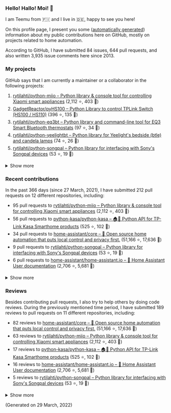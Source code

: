 
<!-- {'rateLimit': {'cost': 1, 'remaining': 4992, 'resetAt': '2022-03-29T23:41:44Z'}, 'user': {'twitterUsername': None, 'createdAt': '2013-02-26T14:57:51Z', 'commitComments': {'totalCount': 32}, 'issueComments': {'totalCount': 3935}, 'issues': {'totalCount': 84}, 'pullRequests': {'totalCount': 644}, 'contributionsCollection': {'totalCommitContributions': 289, 'totalIssueContributions': 19, 'totalPullRequestContributions': 212, 'totalPullRequestReviewContributions': 189, 'totalRepositoriesWithContributedCommits': 12, 'totalRepositoriesWithContributedPullRequestReviews': 8, 'totalRepositoriesWithContributedPullRequests': 11, 'startedAt': '2021-03-27T23:00:00Z', 'endedAt': '2022-03-30T21:59:59Z', 'totalRepositoriesWithContributedIssues': 4, 'repositoryContributions': {'totalCount': 4}, 'pullRequestContributions': {'totalCount': 212}, 'pullRequestContributionsByRepository': [{'contributions': {'totalCount': 95}, 'repository': {'nameWithOwner': 'rytilahti/python-miio', 'url': 'https://github.com/rytilahti/python-miio', 'stargazerCount': 2112, 'description': 'Python library & console tool for controlling Xiaomi smart appliances', 'forkCount': 403}}, {'contributions': {'totalCount': 56}, 'repository': {'nameWithOwner': 'python-kasa/python-kasa', 'url': 'https://github.com/python-kasa/python-kasa', 'stargazerCount': 525, 'description': '🏠🤖 Python API for TP-Link Kasa Smarthome products', 'forkCount': 102}}, {'contributions': {'totalCount': 34}, 'repository': {'nameWithOwner': 'home-assistant/core', 'url': 'https://github.com/home-assistant/core', 'stargazerCount': 51166, 'description': ':house_with_garden: Open source home automation that puts local control and privacy first.', 'forkCount': 17636}}, {'contributions': {'totalCount': 9}, 'repository': {'nameWithOwner': 'rytilahti/python-songpal', 'url': 'https://github.com/rytilahti/python-songpal', 'stargazerCount': 53, 'description': "Python library for interfacing with Sony's Songpal devices", 'forkCount': 19}}, {'contributions': {'totalCount': 6}, 'repository': {'nameWithOwner': 'home-assistant/home-assistant.io', 'url': 'https://github.com/home-assistant/home-assistant.io', 'stargazerCount': 2706, 'description': ':blue_book: Home Assistant User documentation', 'forkCount': 5681}}, {'contributions': {'totalCount': 4}, 'repository': {'nameWithOwner': 'SoCo/SoCo', 'url': 'https://github.com/SoCo/SoCo', 'stargazerCount': 1303, 'description': 'SoCo (Sonos Controller) is a Python project that allows you to programmatically control Sonos speakers.', 'forkCount': 223}}, {'contributions': {'totalCount': 3}, 'repository': {'nameWithOwner': 'rytilahti/homeassistant-upnp-availability', 'url': 'https://github.com/rytilahti/homeassistant-upnp-availability', 'stargazerCount': 9, 'description': 'UPnP Availability sensor for Home Assistant', 'forkCount': 4}}, {'contributions': {'totalCount': 2}, 'repository': {'nameWithOwner': 'rytilahti/python-eq3bt', 'url': 'https://github.com/rytilahti/python-eq3bt', 'stargazerCount': 97, 'description': 'Python library and command-line tool for EQ3 Smart Bluetooth thermostats', 'forkCount': 34}}, {'contributions': {'totalCount': 1}, 'repository': {'nameWithOwner': 'home-assistant/frontend', 'url': 'https://github.com/home-assistant/frontend', 'stargazerCount': 2262, 'description': ':lollipop: Frontend for Home Assistant', 'forkCount': 1572}}, {'contributions': {'totalCount': 1}, 'repository': {'nameWithOwner': 'home-assistant/developers.home-assistant', 'url': 'https://github.com/home-assistant/developers.home-assistant', 'stargazerCount': 143, 'description': 'Developers website for Home Assistant.', 'forkCount': 516}}, {'contributions': {'totalCount': 1}, 'repository': {'nameWithOwner': 'StevenLooman/async_upnp_client', 'url': 'https://github.com/StevenLooman/async_upnp_client', 'stargazerCount': 31, 'description': 'Async UPnP Client for Python', 'forkCount': 23}}], 'issueContributions': {'totalCount': 19}, 'pullRequestReviewContributionsByRepository': [{'contributions': {'totalCount': 82}, 'repository': {'description': ':house_with_garden: Open source home automation that puts local control and privacy first.', 'nameWithOwner': 'home-assistant/core', 'url': 'https://github.com/home-assistant/core', 'stargazerCount': 51166, 'forkCount': 17636}}, {'contributions': {'totalCount': 63}, 'repository': {'description': 'Python library & console tool for controlling Xiaomi smart appliances', 'nameWithOwner': 'rytilahti/python-miio', 'url': 'https://github.com/rytilahti/python-miio', 'stargazerCount': 2112, 'forkCount': 403}}, {'contributions': {'totalCount': 17}, 'repository': {'description': '🏠🤖 Python API for TP-Link Kasa Smarthome products', 'nameWithOwner': 'python-kasa/python-kasa', 'url': 'https://github.com/python-kasa/python-kasa', 'stargazerCount': 525, 'forkCount': 102}}, {'contributions': {'totalCount': 16}, 'repository': {'description': ':blue_book: Home Assistant User documentation', 'nameWithOwner': 'home-assistant/home-assistant.io', 'url': 'https://github.com/home-assistant/home-assistant.io', 'stargazerCount': 2706, 'forkCount': 5681}}, {'contributions': {'totalCount': 5}, 'repository': {'description': "Python library for interfacing with Sony's Songpal devices", 'nameWithOwner': 'rytilahti/python-songpal', 'url': 'https://github.com/rytilahti/python-songpal', 'stargazerCount': 53, 'forkCount': 19}}, {'contributions': {'totalCount': 3}, 'repository': {'description': 'Python library and command-line tool for EQ3 Smart Bluetooth thermostats', 'nameWithOwner': 'rytilahti/python-eq3bt', 'url': 'https://github.com/rytilahti/python-eq3bt', 'stargazerCount': 97, 'forkCount': 34}}, {'contributions': {'totalCount': 2}, 'repository': {'description': 'Developers website for Home Assistant.', 'nameWithOwner': 'home-assistant/developers.home-assistant', 'url': 'https://github.com/home-assistant/developers.home-assistant', 'stargazerCount': 143, 'forkCount': 516}}, {'contributions': {'totalCount': 1}, 'repository': {'description': 'SoCo (Sonos Controller) is a Python project that allows you to programmatically control Sonos speakers.', 'nameWithOwner': 'SoCo/SoCo', 'url': 'https://github.com/SoCo/SoCo', 'stargazerCount': 1303, 'forkCount': 223}}]}, 'followers': {'totalCount': 166}, 'repositories': {'nodes': [{'description': 'Python library & console tool for controlling Xiaomi smart appliances', 'stargazerCount': 2112, 'name': 'python-miio', 'nameWithOwner': 'rytilahti/python-miio', 'forkCount': 403, 'url': 'https://github.com/rytilahti/python-miio'}, {'description': 'Python Library to control TPLink Switch (HS100 / HS110)', 'stargazerCount': 396, 'name': 'pyHS100', 'nameWithOwner': 'GadgetReactor/pyHS100', 'forkCount': 135, 'url': 'https://github.com/GadgetReactor/pyHS100'}, {'description': 'Python library and command-line tool for EQ3 Smart Bluetooth thermostats', 'stargazerCount': 97, 'name': 'python-eq3bt', 'nameWithOwner': 'rytilahti/python-eq3bt', 'forkCount': 34, 'url': 'https://github.com/rytilahti/python-eq3bt'}, {'description': "Python library for Yeelight's bedside (btle) and candela lamps", 'stargazerCount': 74, 'name': 'python-yeelightbt', 'nameWithOwner': 'rytilahti/python-yeelightbt', 'forkCount': 26, 'url': 'https://github.com/rytilahti/python-yeelightbt'}, {'description': "Python library for interfacing with Sony's Songpal devices", 'stargazerCount': 53, 'name': 'python-songpal', 'nameWithOwner': 'rytilahti/python-songpal', 'forkCount': 19, 'url': 'https://github.com/rytilahti/python-songpal'}, {'description': 'Control your Home Assistant media players from your desktop using MPRIS', 'stargazerCount': 14, 'name': 'homeassistant-mpris-bridge', 'nameWithOwner': 'rytilahti/homeassistant-mpris-bridge', 'forkCount': 0, 'url': 'https://github.com/rytilahti/homeassistant-mpris-bridge'}, {'description': 'Python library for accessing ubus over JSON-RPC', 'stargazerCount': 14, 'name': 'python-ubus', 'nameWithOwner': 'rytilahti/python-ubus', 'forkCount': 10, 'url': 'https://github.com/rytilahti/python-ubus'}, {'description': 'UPnP Availability sensor for Home Assistant', 'stargazerCount': 9, 'name': 'homeassistant-upnp-availability', 'nameWithOwner': 'rytilahti/homeassistant-upnp-availability', 'forkCount': 4, 'url': 'https://github.com/rytilahti/homeassistant-upnp-availability'}, {'description': 'Everything you ever wanted to know about caching resolvers but were afraid to ask', 'stargazerCount': 5, 'name': 'ripe-hackathon-dns-caching', 'nameWithOwner': 'DNS-OARC/ripe-hackathon-dns-caching', 'forkCount': 2, 'url': 'https://github.com/DNS-OARC/ripe-hackathon-dns-caching'}, {'description': 'Python interface for intel_nuc_led kernel driver', 'stargazerCount': 2, 'name': 'python-nucled', 'nameWithOwner': 'rytilahti/python-nucled', 'forkCount': 1, 'url': 'https://github.com/rytilahti/python-nucled'}, {'description': None, 'stargazerCount': 0, 'name': 'rytilahti', 'nameWithOwner': 'rytilahti/rytilahti', 'forkCount': 0, 'url': 'https://github.com/rytilahti/rytilahti'}]}, 'organizations': {'nodes': [{'url': 'https://github.com/home-assistant', 'viewerIsAMember': True, 'name': 'Home Assistant'}, {'url': 'https://github.com/python-kasa', 'viewerIsAMember': True, 'name': 'python-kasa'}]}}} -->
### Hello! Hallo! Moi! 👋

I am Teemu from 🇫🇮 and I live in 🇩🇪, happy to see you here!

On this profile page, I present you some ([automatically generated](https://github.com/rytilahti/rytilahti)) information about my public contributions here on GitHub, 
mostly on projects related to home automation.

According to GitHub, I have submitted 84 issues, 644 pull requests,
and also written 3,935 issue comments here since 2013.


### My projects

GitHub says that I am currently a maintainer or a collaborator in the following projects:

1. [rytilahti/python-miio – Python library & console tool for controlling Xiaomi smart appliances](https://github.com/rytilahti/python-miio) (2,112 ⭐️, 403 🍴)
2. [GadgetReactor/pyHS100 – Python Library to control TPLink Switch (HS100 / HS110)](https://github.com/GadgetReactor/pyHS100) (396 ⭐️, 135 🍴)
3. [rytilahti/python-eq3bt – Python library and command-line tool for EQ3 Smart Bluetooth thermostats](https://github.com/rytilahti/python-eq3bt) (97 ⭐️, 34 🍴)
4. [rytilahti/python-yeelightbt – Python library for Yeelight's bedside (btle) and candela lamps](https://github.com/rytilahti/python-yeelightbt) (74 ⭐️, 26 🍴)
5. [rytilahti/python-songpal – Python library for interfacing with Sony's Songpal devices](https://github.com/rytilahti/python-songpal) (53 ⭐️, 19 🍴)

<details><summary>Show more</summary><p>

6. [rytilahti/homeassistant-mpris-bridge – Control your Home Assistant media players from your desktop using MPRIS](https://github.com/rytilahti/homeassistant-mpris-bridge) (14 ⭐️, 0 🍴)
7. [rytilahti/python-ubus – Python library for accessing ubus over JSON-RPC](https://github.com/rytilahti/python-ubus) (14 ⭐️, 10 🍴)
8. [rytilahti/homeassistant-upnp-availability – UPnP Availability sensor for Home Assistant](https://github.com/rytilahti/homeassistant-upnp-availability) (9 ⭐️, 4 🍴)
9. [DNS-OARC/ripe-hackathon-dns-caching – Everything you ever wanted to know about caching resolvers but were afraid to ask](https://github.com/DNS-OARC/ripe-hackathon-dns-caching) (5 ⭐️, 2 🍴)
10. [rytilahti/python-nucled – Python interface for intel_nuc_led kernel driver](https://github.com/rytilahti/python-nucled) (2 ⭐️, 1 🍴)
</p></details>

### Recent contributions

In the past 366 days (since 27 March, 2021), I have submitted 212 pull requests on 12 different repositories, including:
* 95 pull requests to [rytilahti/python-miio – Python library & console tool for controlling Xiaomi smart appliances](https://github.com/rytilahti/python-miio) (2,112 ⭐️, 403 🍴)
* 56 pull requests to [python-kasa/python-kasa – 🏠🤖 Python API for TP-Link Kasa Smarthome products](https://github.com/python-kasa/python-kasa) (525 ⭐️, 102 🍴)
* 34 pull requests to [home-assistant/core – :house_with_garden: Open source home automation that puts local control and privacy first.](https://github.com/home-assistant/core) (51,166 ⭐️, 17,636 🍴)
* 9 pull requests to [rytilahti/python-songpal – Python library for interfacing with Sony's Songpal devices](https://github.com/rytilahti/python-songpal) (53 ⭐️, 19 🍴)
* 6 pull requests to [home-assistant/home-assistant.io – :blue_book: Home Assistant User documentation](https://github.com/home-assistant/home-assistant.io) (2,706 ⭐️, 5,681 🍴)

<details><summary>Show more</summary><p>

* 4 pull requests to [SoCo/SoCo – SoCo (Sonos Controller) is a Python project that allows you to programmatically control Sonos speakers.](https://github.com/SoCo/SoCo) (1,303 ⭐️, 223 🍴)
* 3 pull requests to [rytilahti/homeassistant-upnp-availability – UPnP Availability sensor for Home Assistant](https://github.com/rytilahti/homeassistant-upnp-availability) (9 ⭐️, 4 🍴)
* 2 pull requests to [rytilahti/python-eq3bt – Python library and command-line tool for EQ3 Smart Bluetooth thermostats](https://github.com/rytilahti/python-eq3bt) (97 ⭐️, 34 🍴)
* 1 pull requests to [home-assistant/frontend – :lollipop: Frontend for Home Assistant](https://github.com/home-assistant/frontend) (2,262 ⭐️, 1,572 🍴)
* 1 pull requests to [home-assistant/developers.home-assistant – Developers website for Home Assistant.](https://github.com/home-assistant/developers.home-assistant) (143 ⭐️, 516 🍴)
* 1 pull requests to [StevenLooman/async_upnp_client – Async UPnP Client for Python](https://github.com/StevenLooman/async_upnp_client) (31 ⭐️, 23 🍴)
</p></details>


### Reviews

Besides contributing pull requests, I also try to help others by doing code reviews.
During the previously mentioned time period, I have submitted 189 reviews to pull requests on 11 different repositories, including:
* 82 reviews to [home-assistant/core – :house_with_garden: Open source home automation that puts local control and privacy first.](https://github.com/home-assistant/core) (51,166 ⭐️, 17,636 🍴)
* 63 reviews to [rytilahti/python-miio – Python library & console tool for controlling Xiaomi smart appliances](https://github.com/rytilahti/python-miio) (2,112 ⭐️, 403 🍴)
* 17 reviews to [python-kasa/python-kasa – 🏠🤖 Python API for TP-Link Kasa Smarthome products](https://github.com/python-kasa/python-kasa) (525 ⭐️, 102 🍴)
* 16 reviews to [home-assistant/home-assistant.io – :blue_book: Home Assistant User documentation](https://github.com/home-assistant/home-assistant.io) (2,706 ⭐️, 5,681 🍴)
* 5 reviews to [rytilahti/python-songpal – Python library for interfacing with Sony's Songpal devices](https://github.com/rytilahti/python-songpal) (53 ⭐️, 19 🍴)

<details><summary>Show more</summary><p>

* 3 reviews to [rytilahti/python-eq3bt – Python library and command-line tool for EQ3 Smart Bluetooth thermostats](https://github.com/rytilahti/python-eq3bt) (97 ⭐️, 34 🍴)
* 2 reviews to [home-assistant/developers.home-assistant – Developers website for Home Assistant.](https://github.com/home-assistant/developers.home-assistant) (143 ⭐️, 516 🍴)
* 1 reviews to [SoCo/SoCo – SoCo (Sonos Controller) is a Python project that allows you to programmatically control Sonos speakers.](https://github.com/SoCo/SoCo) (1,303 ⭐️, 223 🍴)
</p></details>

(Generated on 29 March, 2022)

